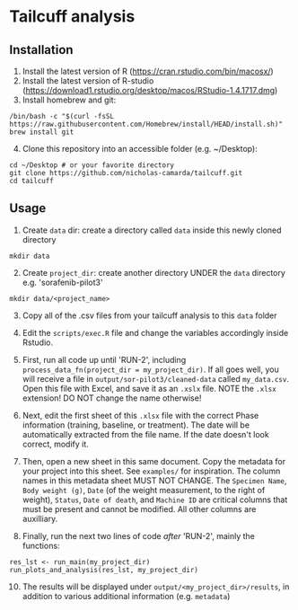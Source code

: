 # Tailcuff analysis

## Installation
1. Install the latest version of R (https://cran.rstudio.com/bin/macosx/)
2. Install the latest version of R-studio (https://download1.rstudio.org/desktop/macos/RStudio-1.4.1717.dmg)
3. Install homebrew and git:
```
/bin/bash -c "$(curl -fsSL https://raw.githubusercontent.com/Homebrew/install/HEAD/install.sh)"
brew install git
```
4. Clone this repository into an accessible folder (e.g. ~/Desktop):
```
cd ~/Desktop # or your favorite directory
git clone https://github.com/nicholas-camarda/tailcuff.git
cd tailcuff
```

## Usage
1. Create `data` dir: create a directory called `data` inside this newly cloned directory 
```
mkdir data
```
2. Create `project_dir`: create another directory UNDER the `data` directory e.g. 'sorafenib-pilot3'
```
mkdir data/<project_name>
```
3. Copy all of the .csv files from your tailcuff analysis to this `data` folder
4. Edit the `scripts/exec.R` file and change the variables accordingly inside Rstudio.


5. First, run all code up until 'RUN-2', including `process_data_fn(project_dir = my_project_dir)`. If all goes well, you will receive a file in `output/sor-pilot3/cleaned-data` called `my_data.csv`. Open this file with Excel, and save it as an `.xslx` file. NOTE the `.xlsx` extension! DO NOT change the name otherwise!
6. Next, edit the first sheet of this `.xlsx` file with the correct Phase information (training, baseline, or treatment). The date will be automatically extracted from the file name. If the date doesn't look correct, modify it.
8. Then, open a new sheet in this same document. Copy the metadata for your project into this sheet. See `examples/` for inspiration. The column names in this metadata sheet MUST NOT CHANGE. The `Specimen Name`, `Body weight (g)`, `Date` (of the weight measurement, to the right of weight), `Status`, `Date of death`, and `Machine ID` are critical columns that must be present and cannot be modified. All other columns are auxilliary. 
9. Finally, run the next two lines of code *after* 'RUN-2', mainly the functions:
```
res_lst <- run_main(my_project_dir)
run_plots_and_analysis(res_lst, my_project_dir)
```
10. The results will be displayed under `output/<my_project_dir>/results`, in addition to various additional information (e.g. `metadata`)





